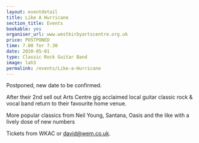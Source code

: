```yaml
---
layout: eventdetail
title: Like A Hurricane
section_title: Events
bookable: yes
organiser_url: www.westkirbyartscentre.org.uk
price: POSTPONED
time: 7.00 for 7.30
date: 2020-05-01
type: Classic Rock Guitar Band
image: lah3
permalink: /events/Like-a-Hurricane
---
```


Postponed, new date to be confirmed.

After their 2nd sell out Arts Centre gig acclaimed local guitar classic rock & vocal band return to their favourite home venue.

More popular classics from Neil Young, Santana, Oasis and the like with a lively dose of new numbers  

Tickets from WKAC or [david@wem.co.uk](mailto:david@wem.co.uk).
